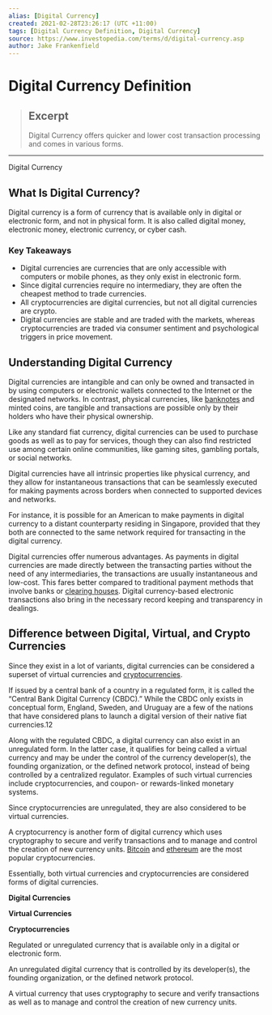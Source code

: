 ```yaml
---
alias: [Digital Currency]
created: 2021-02-28T23:26:17 (UTC +11:00)
tags: [Digital Currency Definition, Digital Currency]
source: https://www.investopedia.com/terms/d/digital-currency.asp
author: Jake Frankenfield
---
```


# Digital Currency Definition

> ## Excerpt
> Digital Currency offers quicker and lower cost transaction processing and comes in various forms.

---

Digital Currency
## What Is Digital Currency?

Digital currency is a form of currency that is available only in digital or electronic form, and not in physical form. It is also called digital money, electronic money, electronic currency, or cyber cash.

### Key Takeaways

-   Digital currencies are currencies that are only accessible with computers or mobile phones, as they only exist in electronic form.
-   Since digital currencies require no intermediary, they are often the cheapest method to trade currencies.
-   All cryptocurrencies are digital currencies, but not all digital currencies are crypto.
-   Digital currencies are stable and are traded with the markets, whereas cryptocurrencies are traded via consumer sentiment and psychological triggers in price movement.

## Understanding Digital Currency

Digital currencies are intangible and can only be owned and transacted in by using computers or electronic wallets connected to the Internet or the designated networks. In contrast, physical currencies, like [banknotes](https://www.investopedia.com/terms/b/banknote.asp) and minted coins, are tangible and transactions are possible only by their holders who have their physical ownership.

Like any standard fiat currency, digital currencies can be used to purchase goods as well as to pay for services, though they can also find restricted use among certain online communities, like gaming sites, gambling portals, or social networks.

Digital currencies have all intrinsic properties like physical currency, and they allow for instantaneous transactions that can be seamlessly executed for making payments across borders when connected to supported devices and networks.

For instance, it is possible for an American to make payments in digital currency to a distant counterparty residing in Singapore, provided that they both are connected to the same network required for transacting in the digital currency.

Digital currencies offer numerous advantages. As payments in digital currencies are made directly between the transacting parties without the need of any intermediaries, the transactions are usually instantaneous and low-cost. This fares better compared to traditional payment methods that involve banks or [clearing houses](https://www.investopedia.com/terms/c/clearinghouse.asp). Digital currency-based electronic transactions also bring in the necessary record keeping and transparency in dealings.

## Difference between Digital, Virtual, and Crypto Currencies

Since they exist in a lot of variants, digital currencies can be considered a superset of virtual currencies and [cryptocurrencies](https://www.investopedia.com/terms/c/cryptocurrency.asp).

If issued by a central bank of a country in a regulated form, it is called the “Central Bank Digital Currency (CBDC).” While the CBDC only exists in conceptual form, England, Sweden, and Uruguay are a few of the nations that have considered plans to launch a digital version of their native fiat currencies.12

Along with the regulated CBDC, a digital currency can also exist in an unregulated form. In the latter case, it qualifies for being called a virtual currency and may be under the control of the currency developer(s), the founding organization, or the defined network protocol, instead of being controlled by a centralized regulator. Examples of such virtual currencies include cryptocurrencies, and coupon- or rewards-linked monetary systems.

Since cryptocurrencies are unregulated, they are also considered to be virtual currencies.

A cryptocurrency is another form of digital currency which uses cryptography to secure and verify transactions and to manage and control the creation of new currency units. [Bitcoin](https://www.investopedia.com/terms/b/bitcoin.asp) and [ethereum](https://www.investopedia.com/terms/e/ethereum.asp) are the most popular cryptocurrencies.

Essentially, both virtual currencies and cryptocurrencies are considered forms of digital currencies.

**Digital Currencies**

**Virtual Currencies**

**Cryptocurrencies**

Regulated or unregulated currency that is available only in a digital or electronic form.

An unregulated digital currency that is controlled by its developer(s), the founding organization, or the defined network protocol.

A virtual currency that uses cryptography to secure and verify transactions as well as to manage and control the creation of new currency units.

